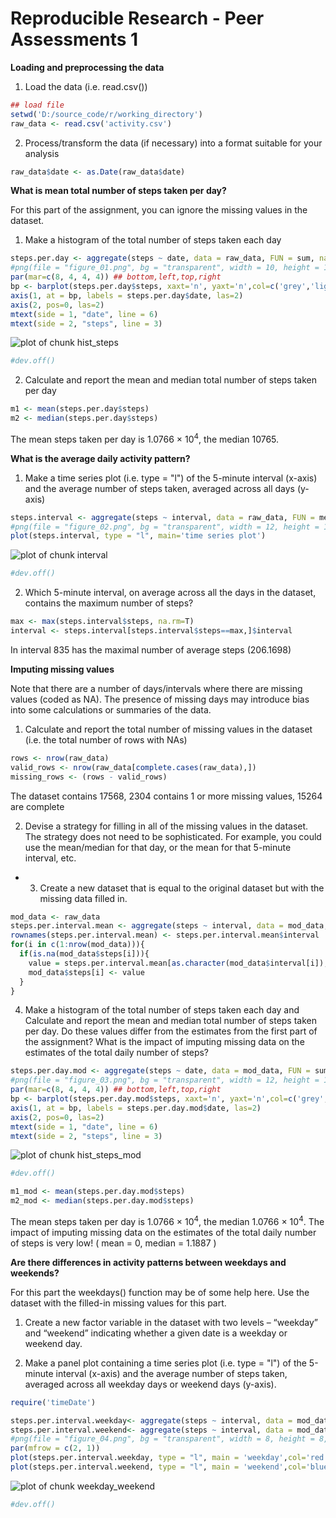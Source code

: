 Reproducible Research - Peer Assessments 1
==============================
**Loading and preprocessing the data**

1. Load the data (i.e. read.csv())


```r
## load file
setwd('D:/source_code/r/working_directory')
raw_data <- read.csv('activity.csv')
```

2. Process/transform the data (if necessary) into a format suitable for your analysis


```r
raw_data$date <- as.Date(raw_data$date)
```

**What is mean total number of steps taken per day?**

For this part of the assignment, you can ignore the missing values in the dataset.

1. Make a histogram of the total number of steps taken each day


```r
steps.per.day <- aggregate(steps ~ date, data = raw_data, FUN = sum, na.rm=TRUE)
#png(file = "figure_01.png", bg = "transparent", width = 10, height = 10, res=300, units = "in")
par(mar=c(8, 4, 4, 4)) ## bottom,left,top,right
bp <- barplot(steps.per.day$steps, xaxt='n', yaxt='n',col=c('grey','lightblue'), main='total number of steps taken each day')
axis(1, at = bp, labels = steps.per.day$date, las=2)
axis(2, pos=0, las=2)
mtext(side = 1, "date", line = 6)
mtext(side = 2, "steps", line = 3)
```

![plot of chunk hist_steps](figure/hist_steps.png) 

```r
#dev.off()
```

2. Calculate and report the mean and median total number of steps taken per day



```r
m1 <- mean(steps.per.day$steps)
m2 <- median(steps.per.day$steps)
```

The mean steps taken per day is 1.0766 &times; 10<sup>4</sup>, the median 10765.

**What is the average daily activity pattern?**

1. Make a time series plot (i.e. type = "l") of the 5-minute interval (x-axis) and the average number of steps taken, averaged across all days (y-axis)


```r
steps.interval <- aggregate(steps ~ interval, data = raw_data, FUN = mean)
#png(file = "figure_02.png", bg = "transparent", width = 12, height = 12, res=300, units = "in")
plot(steps.interval, type = "l", main='time series plot')
```

![plot of chunk interval](figure/interval.png) 

```r
#dev.off()
```

2. Which 5-minute interval, on average across all the days in the dataset, contains the maximum number of steps?


```r
max <- max(steps.interval$steps, na.rm=T)
interval <- steps.interval[steps.interval$steps==max,]$interval
```

In interval 835 has the  maximal number of average steps (206.1698) 

**Imputing missing values**

Note that there are a number of days/intervals where there are missing values (coded as NA). The presence of missing days may introduce bias into some calculations or summaries of the data.

1. Calculate and report the total number of missing values in the dataset (i.e. the total number of rows with NAs)


```r
rows <- nrow(raw_data)
valid_rows <- nrow(raw_data[complete.cases(raw_data),])
missing_rows <- (rows - valid_rows)
```

The dataset contains 17568, 2304 contains 1 or more missing values, 15264 are complete 

2. Devise a strategy for filling in all of the missing values in the dataset. The strategy does not need to be sophisticated. For example, you could use the mean/median for that day, or the mean for that 5-minute interval, etc.
+ 3. Create a new dataset that is equal to the original dataset but with the missing data filled in.


```r
mod_data <- raw_data
steps.per.interval.mean <- aggregate(steps ~ interval, data = mod_data, FUN = mean)
rownames(steps.per.interval.mean) <- steps.per.interval.mean$interval
for(i in c(1:nrow(mod_data))){
  if(is.na(mod_data$steps[i])){
    value = steps.per.interval.mean[as.character(mod_data$interval[i]),"steps"]
    mod_data$steps[i] <- value
  }
}
```

4. Make a histogram of the total number of steps taken each day and Calculate and report the mean and median total number of steps taken per day. Do these values differ from the estimates from the first part of the assignment? What is the impact of imputing missing data on the estimates of the total daily number of steps?


```r
steps.per.day.mod <- aggregate(steps ~ date, data = mod_data, FUN = sum, na.rm=TRUE)
#png(file = "figure_03.png", bg = "transparent", width = 12, height = 12, res=300, units = "in")
par(mar=c(8, 4, 4, 4)) ## bottom,left,top,right
bp <- barplot(steps.per.day.mod$steps, xaxt='n', yaxt='n',col=c('grey','lightblue'), main='total number of steps taken each day (missing values were replaced)')
axis(1, at = bp, labels = steps.per.day.mod$date, las=2)
axis(2, pos=0, las=2)
mtext(side = 1, "date", line = 6)
mtext(side = 2, "steps", line = 3)
```

![plot of chunk hist_steps_mod](figure/hist_steps_mod.png) 

```r
#dev.off()
```


```r
m1_mod <- mean(steps.per.day.mod$steps)
m2_mod <- median(steps.per.day.mod$steps)
```

The mean steps taken per day is 1.0766 &times; 10<sup>4</sup>, the median 1.0766 &times; 10<sup>4</sup>.
The impact of imputing missing data on the estimates of the total daily number of steps is very low!
( mean = 0, median = 1.1887 )

**Are there differences in activity patterns between weekdays and weekends?**

For this part the weekdays() function may be of some help here. Use the dataset with the filled-in missing values for this part.

1. Create a new factor variable in the dataset with two levels – “weekday” and “weekend” indicating whether a given date is a weekday or weekend day.

2. Make a panel plot containing a time series plot (i.e. type = "l") of the 5-minute interval (x-axis) and the average number of steps taken, averaged across all weekday days or weekend days (y-axis).

```r
require('timeDate')

steps.per.interval.weekday<- aggregate(steps ~ interval, data = mod_data[isWeekday(mod_data$date, wday = 1:5),], FUN = mean, na.rm=TRUE)
steps.per.interval.weekend<- aggregate(steps ~ interval, data = mod_data[isWeekend(mod_data$date, wday = 1:5),], FUN = mean, na.rm=TRUE)
#png(file = "figure_04.png", bg = "transparent", width = 8, height = 8, res=300, units = "in")
par(mfrow = c(2, 1))
plot(steps.per.interval.weekday, type = "l", main = 'weekday',col='red')
plot(steps.per.interval.weekend, type = "l", main = 'weekend',col='blue')
```

![plot of chunk weekday_weekend](figure/weekday_weekend.png) 

```r
#dev.off()
```


